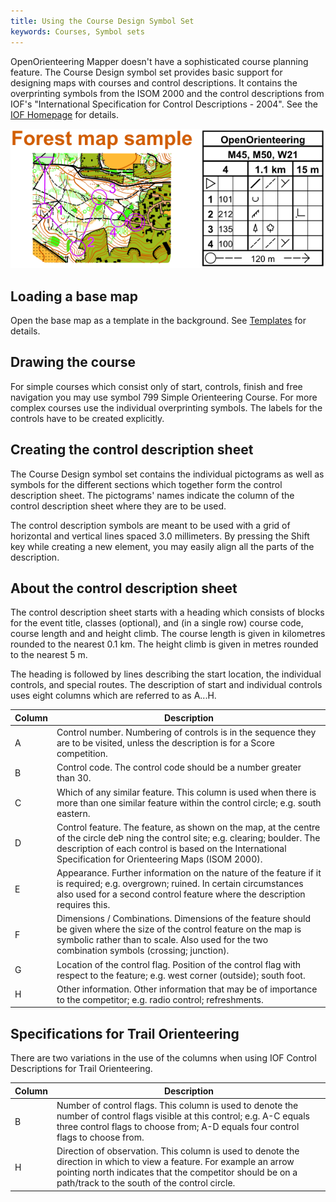 ```yaml
---
title: Using the Course Design Symbol Set
keywords: Courses, Symbol sets
---
```


[Templates]: templates.md
[IOF Homepage]: https://orienteering.org

OpenOrienteering Mapper doesn't have a sophisticated course planning feature.
The Course Design symbol set provides basic support for designing maps with
courses and control descriptions. It contains the overprinting symbols from the
ISOM 2000 and the control descriptions from IOF's "International Specification
for Control Descriptions - 2004". See the [IOF Homepage] for details.

![ ](images/course_design.png)


## Loading a base map

Open the base map as a template in the background. See [Templates] for details.


## Drawing the course

For simple courses which consist only of start, controls, finish and free
navigation you may use symbol 799 Simple Orienteering Course. For more complex
courses use the individual overprinting symbols. The labels for the controls
have to be created explicitly.


## Creating the control description sheet

The Course Design symbol set contains the individual pictograms as well as
symbols for the different sections which together form the control description
sheet. The pictograms' names indicate the column of the control description sheet where
they are to be used.

The control description symbols are meant to be used with a grid of horizontal
and vertical lines spaced 3.0 millimeters. By pressing the Shift key while
creating a new element, you may easily align all the parts of the description.


## About the control description sheet

The control description sheet starts with a heading which consists of blocks for
the event title, classes (optional), and (in a single row) course code, course
length and and height climb. The course length is given in kilometres rounded to
the nearest 0.1 km. The height climb is given in metres rounded to the nearest
5 m.

The heading is followed by lines describing the start location, the individual
controls, and special routes. The description of start and individual controls
uses eight columns which are referred to as A...H.

| Column | Description |
| ------ | ----------- |
| A      | Control number. Numbering of controls is in the sequence they are to be visited, unless the description is for a Score competition. |
| B      | Control code. The control code should be a number greater than 30. |
| C      | Which of any similar feature. This column is used when there is more than one similar feature within the control circle; e.g. south eastern. |
| D      | Control feature. The feature, as shown on the map, at the centre of the circle deÞ ning the control site; e.g. clearing; boulder. The description of each control is based on the International Specification for Orienteering Maps (ISOM 2000). |
| E      | Appearance. Further information on the nature of the feature if it is required; e.g. overgrown; ruined. In certain circumstances also used for a second control feature where the description requires this. |
 | F      | Dimensions / Combinations. Dimensions of the feature should be given where the size of the control feature on the map is symbolic rather than to scale. Also used for the two combination symbols (crossing; junction). |
| G       | Location of the control flag. Position of the control flag with respect to the feature; e.g. west corner (outside); south foot. |
| H       | Other information. Other information that may be of importance to the competitor; e.g. radio control; refreshments. |


## Specifications for Trail Orienteering

There are two variations in the use of the columns when using IOF Control Descriptions for Trail Orienteering.

| Column | Description |
| ------ | ----------- |
| B      | Number of control flags. This column is used to denote the number of control flags visible at this control; e.g. A-C equals three control flags to choose from; A-D equals four control flags to choose from. |
| H      | Direction of observation. This column is used to denote the direction in which to view a feature. For example an arrow pointing north indicates that the competitor should be on a path/track to the south of the control circle. |
